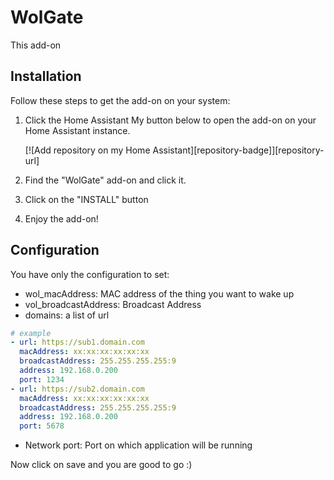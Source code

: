 # WolGate

This add-on

## Installation

Follow these steps to get the add-on on your system:

1. Click the Home Assistant My button below to open the add-on on your Home
   Assistant instance.

   [![Add repository on my Home Assistant][repository-badge]][repository-url]

2. Find the "WolGate" add-on and click it.
3. Click on the "INSTALL" button
4. Enjoy the add-on!

## Configuration

You have only the configuration to set:

- wol_macAddress: MAC address of the thing you want to wake up
- vol_broadcastAddress: Broadcast Address
- domains: a list of url
```yaml
# example
- url: https://sub1.domain.com
  macAddress: xx:xx:xx:xx:xx:xx
  broadcastAddress: 255.255.255.255:9
  address: 192.168.0.200
  port: 1234
- url: https://sub2.domain.com
  macAddress: xx:xx:xx:xx:xx:xx
  broadcastAddress: 255.255.255.255:9
  address: 192.168.0.200
  port: 5678
```
- Network port: Port on which application will be running

Now click on save and you are good to go :)